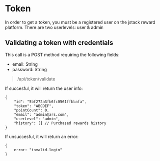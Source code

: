 # Token

In order to get a token, you must be a registered user on the jstack reward platform. 
There are two userlevels: user & admin


## Validating a token with credentials

This call is a POST method requiring the following fields:
- email: String
- password: String

> /api/token/validate


If succesful, it will return the user info:
```
{
    "id": "5bf272a3fb6fc0561ffbbafa",
    "token": "ABCDEF",
    "pointCount": 0, 
    "email": "admin@ars.com",
    "userLevel": "admin", 
    "history": [] // Purchased rewards history
}
``` 

If unsuccesful, it will return an error:
```
{
	error: "invalid-login"
}

```